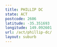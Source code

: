 ```yaml
---
title: PHILLIP DC
state: ACT
postcode: 2606
latitude: -35.351693
longitude: 149.092601
url: /act/phillip-dc/
layout: suburb
---
```

